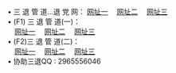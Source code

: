 &#8226; 三 退 管 道...退 党 网：
<a href="http://2.vizvaz.com/go/8/" target="_blank">网址一</a>
　<a href="http://77.gw.lt/go/8/" target="_blank">网址二</a>
　<a href="http://app365.ml/go/8/" target="_blank">网址三</a>
　<br />
&#8226; (F1) 三 退 管 道(一)：<br />
　<a href="http://2.vizvaz.com/d/" target="_blank">网址一</a>
　<a href="http://77.gw.lt/d/" target="_blank">网址二</a>
　<a href="http://app365.ml/d/" target="_blank">网址三</a><br />
&#8226; (F2)三 退 管 道(二)：<br />
　<a href="http://2.vizvaz.com/dd/" target="_blank">网址一</a>
　<a href="http://77.gw.lt/dd/" target="_blank">网址二</a>
　<a href="http://app365.ml/dd/" target="_blank">网址三</a><br />
&#8226; 协助三退QQ :
2965556046<br />
